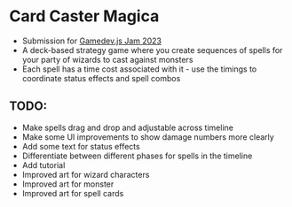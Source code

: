 # Card Caster Magica

- Submission for [Gamedev.js Jam 2023](https://itch.io/jam/gamedevjs-2023)
- A deck-based strategy game where you create sequences of spells for your party of wizards to cast
  against monsters
- Each spell has a time cost associated with it - use the timings to coordinate status effects and spell combos

## TODO:

- Make spells drag and drop and adjustable across timeline
- Make some UI improvements to show damage numbers more clearly
- Add some text for status effects
- Differentiate between different phases for spells in the timeline
- Add tutorial
- Improved art for wizard characters
- Improved art for monster
- Improved art for spell cards
